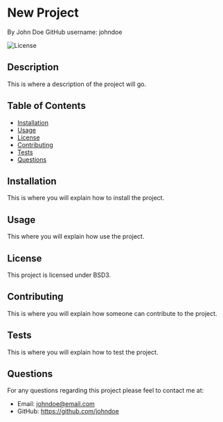 # New Project
  By John Doe
  GitHub username: johndoe
  
  ![License](https://img.shields.io/badge/License-BSD_3--Clause-blue.svg)

  ## Description
  
  This is where a description of the project will go.

  ## Table of Contents
  * [Installation](#installation)
  * [Usage](#usage)
  * [License](#license)
  * [Contributing](#contributing)
  * [Tests](#tests)
  * [Questions](#questions)
  
  ## Installation <a name='installation'></a>
  
  This is where you will explain how to install the project.

  ## Usage <a name='usage'></a>
  
  This where you will explain how use the project.

  ## License
    
This project is licensed under BSD3.

  ## Contributing <a name='contributing'></a>
  
  This is where you will explain how someone can contribute to the project.

  ## Tests <a name='tests'></a>
  
  This is where you will explain how to test the project.

  ## Questions <a name='questions'></a>
  
  For any questions regarding this project please feel to contact me at:
  * Email: johndoe@email.com
  * GitHub: https://github.com/johndoe

